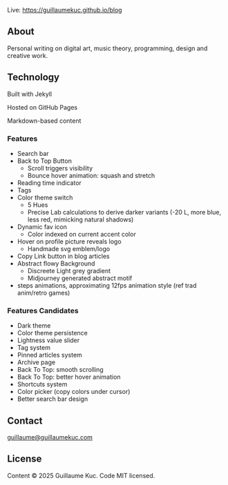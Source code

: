 Live: https://guillaumekuc.github.io/blog

## About

Personal writing on digital art, music theory, programming, design and creative work.

## Technology

Built with Jekyll

Hosted on GitHub Pages

Markdown-based content

### Features

- Search bar
- Back to Top Button
	- Scroll triggers visibility
	- Bounce hover animation: squash and stretch
- Reading time indicator
- Tags
- Color theme switch
	- 5 Hues
	- Precise Lab calculations to derive darker variants (-20 L, more blue, less red, mimicking natural shadows)
- Dynamic fav icon
	- Color indexed on current accent color
- Hover on profile picture reveals logo
	- Handmade svg emblem/logo
- Copy Link button in blog articles
- Abstract flowy Background
	- Discreete Light grey gradient
	- Midjourney generated abstract motif
- steps animations, approximating 12fps animation style (ref trad anim/retro games)


### Features Candidates

- Dark theme
- Color theme persistence
- Lightness value slider
- Tag system
- Pinned articles system
- Archive page
- Back To Top: smooth scrolling
- Back To Top: better hover animation
- Shortcuts system
- Color picker (copy colors under cursor)
- Better search bar design

## Contact

guillaume@guillaumekuc.com


## License
Content © 2025 Guillaume Kuc. Code MIT licensed.
